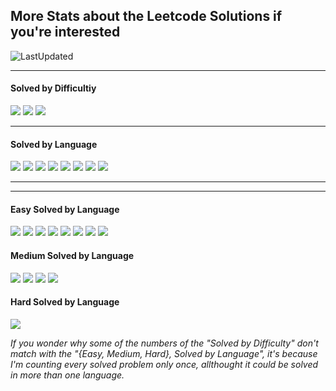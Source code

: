 ## More Stats about the Leetcode Solutions if you're interested

![LastUpdated](https://img.shields.io/badge/LatestAddition-14.08.2025-purple?style=flat-square)

---

<h4>Solved by Difficultiy</h4>

![](https://img.shields.io/badge/Easy-67-default?style=flat-square)
![](https://img.shields.io/badge/Medium-15-yellow?style=flat-square)
![](https://img.shields.io/badge/Hard-1-red?style=flat-square)

---

<h4>Solved by Language</h4>

![](https://img.shields.io/badge/Java-41-%23ED8B00.svg?style=flat-square&logo=openjdk&logoColor=%23ED8B00)
![](https://img.shields.io/badge/Python-21-3670A0.svg?style=flat-square&logo=python&logoColor=ffdd54)
![](https://img.shields.io/badge/PostgreSQL-15-violet?style=flat-square&logo=postgresql&logoColor=violet)
![](https://img.shields.io/badge/C-5-%2300599C.svg?style=flat-square&logo=c)
![](https://img.shields.io/badge/C++-2-f34b7d?style=flat-square&logo=cplusplus&logoColor=f34b7d)
![](https://img.shields.io/badge/Bash-2-black?style=flat-square&logo=gnu-bash&logoColor=black)
![](https://img.shields.io/badge/Scala-1-red?style=flat-square&logo=scala&logoColor=red)
![](https://img.shields.io/badge/MySQL-1-yellow?style=flat-square&logo=mysql&logoColor=yellow)

---
---
<h4>Easy Solved by Language</h4>

![](https://img.shields.io/badge/Java-31-%23ED8B00.svg?style=flat-square&logo=openjdk&logoColor=%23ED8B00)
![](https://img.shields.io/badge/Python-17-3670A0.svg?style=flat-square&logo=python&logoColor=ffdd54)
![](https://img.shields.io/badge/PostgreSQL-14-violet?style=flat-square&logo=postgresql&logoColor=violet)
![](https://img.shields.io/badge/C-4-%2300599C.svg?style=flat-square&logo=c)
![](https://img.shields.io/badge/C++-2-f34b7d?style=flat-square&logo=cplusplus&logoColor=f34b7d)
![](https://img.shields.io/badge/Bash-2-black?style=flat-square&logo=gnu-bash&logoColor=black)
![](https://img.shields.io/badge/Scala-1-red?style=flat-square&logo=scala&logoColor=red)
![](https://img.shields.io/badge/MySQL-1-yellow?style=flat-square&logo=mysql&logoColor=yellow)


<h4>Medium Solved by Language</h4>

![](https://img.shields.io/badge/Java-10-%23ED8B00.svg?style=flat-square&logo=openjdk&logoColor=%23ED8B00)
![](https://img.shields.io/badge/Python-4-3670A0.svg?style=flat-square&logo=python&logoColor=ffdd54)
![](https://img.shields.io/badge/C-1-%2300599C.svg?style=flat-square&logo=c)
![](https://img.shields.io/badge/PostgreSQL-1-violet?style=flat-square&logo=postgresql&logoColor=violet)

<h4>Hard Solved by Language</h4>

![](https://img.shields.io/badge/Python-1-3670A0.svg?style=flat-square&logo=python&logoColor=ffdd54)

<i>If you wonder why some of the numbers of the "Solved by Difficulty" don't match with the "{Easy, Medium, Hard}, Solved by Language", it's because I'm counting every solved problem only once, allthought it could be solved in more than one language.</i>
